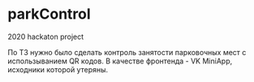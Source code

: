 # parkControl
2020 hackaton project

По ТЗ нужно было сделать контроль занятости парковочных мест с использыванием QR кодов. В качестве фронтенда - VK MiniApp, исходники которой утеряны.
